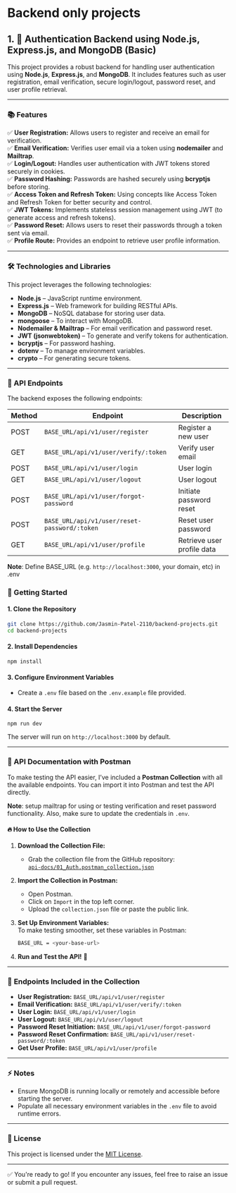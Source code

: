 # Backend only projects

## 1. 🚀 Authentication Backend using Node.js, Express.js, and MongoDB (Basic)

This project provides a robust backend for handling user authentication using **Node.js**, **Express.js**, and **MongoDB**. It includes features such as user registration, email verification, secure login/logout, password reset, and user profile retrieval.

---

### 📚 Features

✅ **User Registration:** Allows users to register and receive an email for verification.  
✅ **Email Verification:** Verifies user email via a token using **nodemailer** and **Mailtrap**.  
✅ **Login/Logout:** Handles user authentication with JWT tokens stored securely in cookies.  
✅ **Password Hashing:** Passwords are hashed securely using **bcryptjs** before storing.  
✅ **Access Token and Refresh Token:** Using concepts like Access Token and Refresh Token for better security and control.  
✅ **JWT Tokens:** Implements stateless session management using JWT (to generate access and refresh tokens).  
✅ **Password Reset:** Allows users to reset their passwords through a token sent via email.  
✅ **Profile Route:** Provides an endpoint to retrieve user profile information.

---

### 🛠️ Technologies and Libraries

This project leverages the following technologies:

- **Node.js** – JavaScript runtime environment.
- **Express.js** – Web framework for building RESTful APIs.
- **MongoDB** – NoSQL database for storing user data.
- **mongoose** – To interact with MongoDB.
- **Nodemailer & Mailtrap** – For email verification and password reset.
- **JWT (jsonwebtoken)** – To generate and verify tokens for authentication.
- **bcryptjs** – For password hashing.
- **dotenv** – To manage environment variables.
- **crypto** – For generating secure tokens.

---

### 📡 API Endpoints

The backend exposes the following endpoints:

| Method | Endpoint                                     | Description                |
| ------ | -------------------------------------------- | -------------------------- |
| POST   | `BASE_URL/api/v1/user/register`              | Register a new user        |
| GET    | `BASE_URL/api/v1/user/verify/:token`         | Verify user email          |
| POST   | `BASE_URL/api/v1/user/login`                 | User login                 |
| GET    | `BASE_URL/api/v1/user/logout`                | User logout                |
| POST   | `BASE_URL/api/v1/user/forgot-password`       | Initiate password reset    |
| POST   | `BASE_URL/api/v1/user/reset-password/:token` | Reset user password        |
| GET    | `BASE_URL/api/v1/user/profile`               | Retrieve user profile data |

**Note**: Define BASE_URL (e.g. `http://localhost:3000`, your domain, etc) in .env

### 🚀 Getting Started

#### 1. Clone the Repository

```bash
git clone https://github.com/Jasmin-Patel-2110/backend-projects.git
cd backend-projects
```

#### 2. Install Dependencies

```nginx
npm install
```

#### 3. Configure Environment Variables

- Create a `.env` file based on the `.env.example` file provided.

#### 4. Start the Server

```nginx
npm run dev
```

The server will run on `http://localhost:3000` by default.

---

### 📡 API Documentation with Postman

To make testing the API easier, I’ve included a **Postman Collection** with all the available endpoints. You can import it into Postman and test the API directly.

**Note**: setup mailtrap for using or testing verification and reset password functionality. Also, make sure to update the credentials in `.env`.

#### 🔥 **How to Use the Collection**

1. **Download the Collection File:**

   - Grab the collection file from the GitHub repository:  
     [`api-docs/01_Auth.postman_collection.json`](https://github.com/Jasmin-Patel-2110/backend-projects/tree/main/api-docs/01_Auth.postman_collection.json)

2. **Import the Collection in Postman:**

   - Open Postman.
   - Click on `Import` in the top left corner.
   - Upload the `collection.json` file or paste the public link.

3. **Set Up Environment Variables:**  
   To make testing smoother, set these variables in Postman:

   ```bash
   BASE_URL = <your-base-url>
   ```

4. **Run and Test the API!** 🚀

---

### 📄 **Endpoints Included in the Collection**

- **User Registration:** `BASE_URL/api/v1/user/register`
- **Email Verification:** `BASE_URL/api/v1/user/verify/:token`
- **User Login:** `BASE_URL/api/v1/user/login`
- **User Logout:** `BASE_URL/api/v1/user/logout`
- **Password Reset Initiation:** `BASE_URL/api/v1/user/forgot-password`
- **Password Reset Confirmation:** `BASE_URL/api/v1/user/reset-password/:token`
- **Get User Profile:** `BASE_URL/api/v1/user/profile`

---

### ⚡ Notes

- Ensure MongoDB is running locally or remotely and accessible before starting the server.
- Populate all necessary environment variables in the `.env` file to avoid runtime errors.

---

### 📄 License

This project is licensed under the [MIT License](LICENSE).

---

✅ You're ready to go! If you encounter any issues, feel free to raise an issue or submit a pull request.
